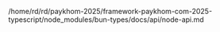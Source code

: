 /home/rd/rd/paykhom-2025/framework-paykhom-com-2025-typescript/node_modules/bun-types/docs/api/node-api.md